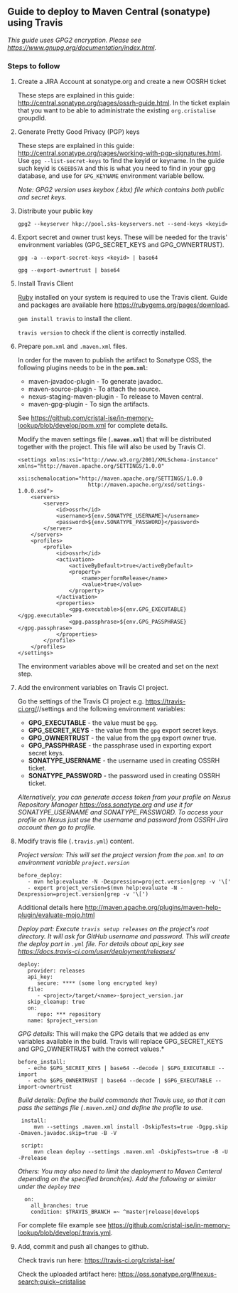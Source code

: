 ## Guide to deploy to Maven Central (sonatype) using Travis
_This guide uses GPG2 encryption.  Please see https://www.gnupg.org/documentation/index.html._

### Steps to follow
1. Create a JIRA Account at sonatype.org and create a new OOSRH ticket
  
    These steps are explained in this guide: http://central.sonatype.org/pages/ossrh-guide.html.
    In the ticket explain that you want to be able to administrate the existing `org.cristalise` groupdId.

1. Generate Pretty Good Privacy (PGP) keys

    These steps are explained in this guide: http://central.sonatype.org/pages/working-with-pgp-signatures.html.
    Use `gpg --list-secret-keys` to find the keyid or keyname. In the guide such keyid is `C6EED57A` and this 
    is what you need to find in your gpg database, and use for `GPG_KEYNAME` environment variable bellow.
    
    *Note: GPG2 version uses keybox (.kbx) file which contains both public and secret keys.*

1. Distribute your public key

    `gpg2 --keyserver hkp://pool.sks-keyservers.net --send-keys <keyid>`

1. Export secret and owner trust keys.  These will be needed for the travis' environment variables (GPG_SECRET_KEYS and 
   GPG_OWNERTRUST).

    `gpg -a --export-secret-keys <keyid> | base64`
    
    `gpg --export-ownertrust | base64`

1. Install Travis Client

    [Ruby](https://www.ruby-lang.org/en/downloads/) installed on your system is required to use the Travis client.
    Guide and packages are available here https://rubygems.org/pages/download.

    `gem install travis` to install the client.

    `travis version` to check if the client is correctly installed.

1. Prepare `pom.xml` and `.maven.xml` files.

    In order for the maven to publish the artifact to Sonatype OSS, the following plugins needs to be in the **`pom.xml`**:

    * maven-javadoc-plugin - To generate javadoc.
    * maven-source-plugin - To attach the source.
    * nexus-staging-maven-plugin - To release to Maven central.
    * maven-gpg-plugin - To sign the artifacts.

    See https://github.com/cristal-ise/in-memory-lookup/blob/develop/pom.xml for complete details.

    Modify the maven settings file (**`.maven.xml`**) that will be distributed together with the project.  This file will 
    also be used by Travis CI.

    ```
    <settings xmlns:xsi="http://www.w3.org/2001/XMLSchema-instance" xmlns="http://maven.apache.org/SETTINGS/1.0.0"
              xsi:schemalocation="http://maven.apache.org/SETTINGS/1.0.0
                          http://maven.apache.org/xsd/settings-1.0.0.xsd">
        <servers>
            <server>
                <id>ossrh</id>
                <username>${env.SONATYPE_USERNAME}</username>
                <password>${env.SONATYPE_PASSWORD}</password>
            </server>
        </servers>
        <profiles>
            <profile>
                <id>ossrh</id>
                <activation>
                    <activeByDefault>true</activeByDefault>
                    <property>
                        <name>performRelease</name>
                        <value>true</value>
                    </property>
                </activation>
                <properties>
                    <gpg.executable>${env.GPG_EXECUTABLE}</gpg.executable>
                    <gpg.passphrase>${env.GPG_PASSPHRASE}</gpg.passphrase>
                </properties>
            </profile>
        </profiles>
    </settings>
    ```
      
   The environment variables above will be created and set on the next step.

1. Add the environment variables on Travis CI project.
    
    Go the settings of the Travis CI project e.g. https://travis-ci.org/<repository>/<project>/settings and the following 
    environment variables:

    * **GPG_EXECUTABLE** - the value must be `gpg`.
    * **GPG_SECRET_KEYS** - the value from the `gpg` export secret keys.
    * **GPG_OWNERTRUST** - the value from the `gpg` export owner true.
    * **GPG_PASSPHRASE** - the passphrase used in exporting export secret keys.
    * **SONATYPE_USERNAME** - the username used in creating OSSRH ticket.
    * **SONATYPE_PASSWORD** - the password used in creating OSSRH ticket.

    *Alternatively, you can generate access token from your profile on Nexus Repository Manager https://oss.sonatype.org and 
    use it for SONATYPE_USERNAME and SONATYPE_PASSWORD. To access your profile on Nexus just use the username and password 
    from OSSRH Jira account then go to profile.*

1. Modify travis file (`.travis.yml`) content.

    *Project version: This will set the project version from the `pom.xml` to an environment variable 
     `project.version`*

       before_deploy:
          - mvn help:evaluate -N -Dexpression=project.version|grep -v '\['
          - export project_version=$(mvn help:evaluate -N -Dexpression=project.version|grep -v '\[')

     Additional details here http://maven.apache.org/plugins/maven-help-plugin/evaluate-mojo.html

    *Deploy part: Execute `travis setup releases` on the project's root directory. It will ask for GitHub 
     username and password.  This will create the deploy part in `.yml` file.  For details about api_key see 
     https://docs.travis-ci.com/user/deployment/releases/*

       deploy:
          provider: releases
          api_key:
             secure: **** (some long encrypted key)
          file:
             - <project>/target/<name>-$project_version.jar
          skip_cleanup: true
          on:
             repo: *** repository
          name: $project_version

    *GPG details*: This will make the GPG details that we added as env variables available in the build. Travis will replace 
     GPG_SECRET_KEYS and GPG_OWNERTRUST with the correct values.* 

       before_install:
          - echo $GPG_SECRET_KEYS | base64 --decode | $GPG_EXECUTABLE --import
          - echo $GPG_OWNERTRUST | base64 --decode | $GPG_EXECUTABLE --import-ownertrust

    *Build details: Define the build commands that Travis use, so that it can pass the settings file (`.maven.xml`) and 
     define the profile to use.* 

        install:
            mvn --settings .maven.xml install -DskipTests=true -Dgpg.skip -Dmaven.javadoc.skip=true -B -V

        script:
            mvn clean deploy --settings .maven.xml -DskipTests=true -B -U -Prelease
     
    *Others: You may also need to limit the deployment to Maven Centeral depending on the specified branch(es).  Add the 
    following or similar under the `deploy` tree*

         on:
           all_branches: true
           condition: $TRAVIS_BRANCH =~ ^master|release|develop$

    For complete file example see https://github.com/cristal-ise/in-memory-lookup/blob/develop/.travis.yml.

1. Add, commit and push all changes to github. 
    
    Check travis run here: https://travis-ci.org/cristal-ise/
    
    Check the uploaded artifact here: https://oss.sonatype.org/#nexus-search;quick~cristalise